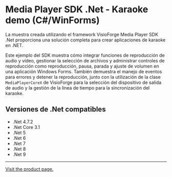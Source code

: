 ﻿# Media Player SDK .Net - Karaoke demo (C#/WinForms)

La muestra creada utilizando el framework VisioForge Media Player SDK .Net proporciona una solución completa para crear aplicaciones de karaoke en .NET.

Este ejemplo del SDK muestra cómo integrar funciones de reproducción de audio y vídeo, gestionar la selección de archivos y administrar controles de reproducción como reproducción, pausa, parada y ajuste de volumen en una aplicación Windows Forms. También demuestra el manejo de eventos para errores y detener la reproducción, junto con la utilización de la clase `MediaPlayerCoreX` de VisioForge para la selección del dispositivo de salida de audio y la gestión de la línea de tiempo para la sincronización del karaoke.

## Versiones de .Net compatibles

- .Net 4.7.2
- .Net Core 3.1
- .Net 5
- .Net 6
- .Net 7
- .Net 8
- .Net 9

---

[Visit the product page.](https://www.visioforge.com/media-player-sdk-net)

